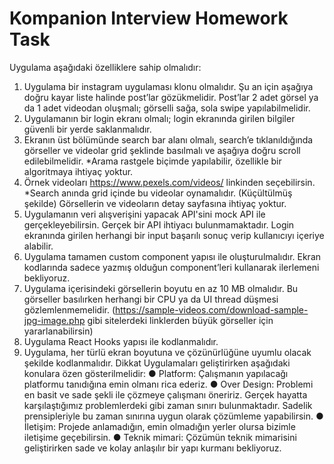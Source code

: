 # Kompanion Interview Homework Task
Uygulama aşağıdaki özelliklere sahip olmalıdır:
1. Uygulama bir instagram uygulaması klonu olmalıdır. Şu an için aşağıya doğru kayar liste halinde
post’lar gözükmelidir. Post’lar 2 adet görsel ya da 1 adet videodan oluşmalı; görselli sağa, sola
swipe yapılabilmelidir.
2. Uygulamanın bir login ekranı olmalı; login ekranında girilen bilgiler güvenli bir yerde
saklanmalıdır.
3. Ekranın üst bölümünde search bar alanı olmalı, search’e tıklanıldığında görseller ve videolar grid
şeklinde basılmalı ve aşağıya doğru scroll edilebilmelidir.
*Arama rastgele biçimde yapılabilir, özellikle bir algoritmaya ihtiyaç yoktur.
4. Örnek videoları https://www.pexels.com/videos/ linkinden seçebilirsin.
*Search anında grid içinde bu videolar oynamalıdır. (Küçültülmüş şekilde) Görsellerin ve videoların detay
sayfasına ihtiyaç yoktur.
5. Uygulamanın veri alışverişini yapacak API'sini mock API ile gerçekleyebilirsin. Gerçek bir API
ihtiyacı bulunmamaktadır. Login ekranında girilen herhangi bir input başarılı sonuç verip
kullanıcıyı içeriye alabilir.
6. Uygulama tamamen custom component yapısı ile oluşturulmalıdır.
Ekran kodlarında sadece yazmış olduğun component’leri kullanarak ilerlemeni bekliyoruz.
7. Uygulama içerisindeki görsellerin boyutu en az 10 MB olmalıdır. Bu görseller basılırken herhangi
bir CPU ya da UI thread düşmesi gözlemlenmemelidir.
(https://sample-videos.com/download-sample-jpg-image.php gibi sitelerdeki linklerden büyük görseller için
yararlanabilirsin)
8. Uygulama React Hooks yapısı ile kodlanmalıdır.
9. Uygulama, her türlü ekran boyutuna ve çözünürlüğüne uyumlu olacak şekilde kodlanmalıdır.
Dikkat
Uygulamaları geliştirirken aşağıdaki konulara özen gösterilmelidir:
● Platform: Çalışmanın yapılacağı platformu tanıdığına emin olmanı rica ederiz.
● Over Design: Problemi en basit ve sade şekli ile çözmeye çalışmanı öneririz. Gerçek hayatta
karşılaştığımız problemlerdeki gibi zaman sınırı bulunmaktadır. Sadelik prensipleriyle bu zaman
sınırına uygun olarak çözümleme yapabilirsin.
● İletişim: Projede anlamadığın, emin olmadığın yerler olursa bizimle iletişime geçebilirsin.
● Teknik mimari: Çözümün teknik mimarisini geliştirirken sade ve kolay anlaşılır bir yapı kurmanı
bekliyoruz.
